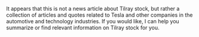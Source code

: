 It appears that this is not a news article about Tilray stock, but rather a collection of articles and quotes related to Tesla and other companies in the automotive and technology industries. If you would like, I can help you summarize or find relevant information on Tilray stock for you.